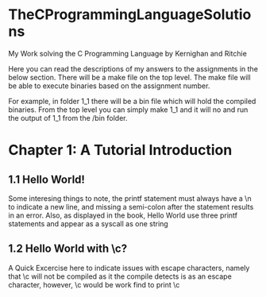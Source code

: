 # TheCProgrammingLanguageSolutions
My Work solving the C Programming Language by Kernighan and Ritchie


Here you can read the descriptions of my answers to the assignments in the 
below section. There will be a make file on the top level. The make file 
will be able to execute binaries based on the assignment number. 

For example, in folder 1_1 there will be a bin file which will hold the 
compiled binaries. From the top level you can simply make 1_1 and it will 
no and run the output of 1_1 from the /bin folder.


# Chapter 1: A Tutorial Introduction
## 1.1 Hello World!
Some interesing things to note, the printf statement must always have a \n
to indicate a new line, and missing a semi-colon after the statement results 
in an error. Also, as displayed in the book, Hello World use three printf 
statements and appear as a syscall as one string 

## 1.2 Hello World with \c?
A Quick Excercise here to indicate issues with escape characters, namely that 
\c will not be compiled as it the compile detects is as an escape character, 
however, \\c would be work find to print \c
